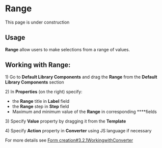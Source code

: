 # Range

This page is under construction

## Usage <a id="Range-Usage"></a>

**Range** allow users to make selections from a range of values. 

## Working with Range: <a id="Range-WorkingwithRange:"></a>

1\) Go to **Default Library Components** and drag the **Range** from the **Default Library Components** section

2\) In **Properties** \(on the right\) specify:

* the **Range** title in **Label** field
* the **Range** step in **Step** field
* Maximum and minimum value of the **Range** in corresponding ****fields

3\) Specify **Value** property by dragging it from the **Template**  

4\) Specify **Action** property in **Converter** using JS language if necessary

For more details see [Form creation\#3.2.1WorkingwithConverter](../ehr-forms-forms-in-detail/ehr-forms-form-creation.md#Formcreation-3.2.1WorkingwithConverter)

